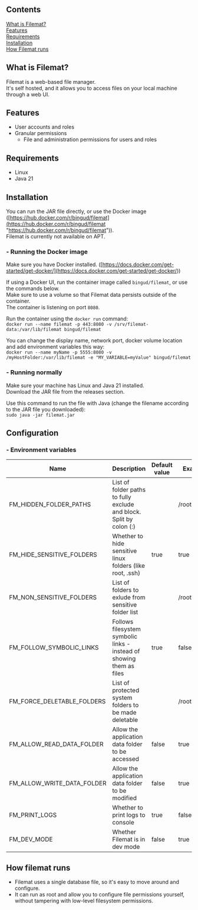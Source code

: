 ## Contents

[What is Filemat?](<#what-is-filemat> "What is Filemat?")  
[Features](<#features> "Features")  
[Requirements](<#requirements> "Requirements")  
[Installation](<#installation> "Installation")  
[How Filemat runs](<#how-filemat-runs> "How Filemat runs")  




## What is Filemat?

Filemat is a web-based file manager.  
It's self hosted, and it allows you to access files on your local machine through a web UI.  
  




## Features

- User accounts and roles
- Granular permissions
    - File and administration permissions for users and roles





## Requirements

- Linux
- Java 21




## Installation

You can run the JAR file directly, or use the Docker image ([https://hub.docker.com/r/bingud/filemat](<https://hub.docker.com/r/bingud/filemat> "https://hub.docker.com/r/bingud/filemat")).  
Filemat is currently not available on APT.  


### \- Running the Docker image

Make sure you have Docker installed. ([https://docs.docker.com/get-started/get-docker/](<https://docs.docker.com/get-started/get-docker/>))  
  
If using a Docker UI, run the container image called `bingud/filemat`, or use the commands below.  
Make sure to use a volume so that Filemat data persists outside of the container.  
The container is listening on port `8080`.  
  
Run the container using the `docker run` command:  
`docker run --name filemat -p 443:8080 -v /srv/filemat-data:/var/lib/filemat bingud/filemat`  
  
You can change the display name, network port, docker volume location and add environment variables this way:  
`docker run --name myName -p 5555:8080 -v /myHostFolder:/var/lib/filemat -e "MY_VARIABLE=myValue" bingud/filemat`  


### \- Running normally

Make sure your machine has Linux and Java 21 installed.  
Download the JAR file from the releases section.  
  
Use this command to run the file with Java (change the filename according to the JAR file you downloaded):  
`sudo java -jar filemat.jar`  




## Configuration

### \- Environment variables

| Name                                                                 | Description                                                          | Default value                                                        | Example value                                                        |
| -------------------------------------------------------------------- | -------------------------------------------------------------------- | -------------------------------------------------------------------- | -------------------------------------------------------------------- |
| FM\_HIDDEN\_FOLDER\_PATHS                                            | List of folder paths to fully exclude and block. Split by colon (:)  |                                                                      | /root:/home/folder                                                   |
| FM\_HIDE\_SENSITIVE\_FOLDERS                                         | Whether to hide sensitive linux folders (like root, .ssh)            | true                                                                 | true                                                                 |
| FM\_NON\_SENSITIVE\_FOLDERS                                          | List of folders to exlude from sensitive folder list                 |                                                                      | /root:/etc/ssh                                                       |
| FM\_FOLLOW\_SYMBOLIC\_LINKS                                          | Follows filesystem symbolic links - instead of showing them as files | true                                                                 | false                                                                |
| FM\_FORCE\_DELETABLE\_FOLDERS                                        | List of protected system folders to be made deletable                |                                                                      | /root:/etc                                                           |
| FM\_ALLOW\_READ\_DATA\_FOLDER                                        | Allow the application data folder to be accessed                     | false                                                                | true                                                                 |
| FM\_ALLOW\_WRITE\_DATA\_FOLDER                                       | Allow the application data folder to be modified                     | false                                                                | true                                                                 |
| FM\_PRINT\_LOGS                                                      | Whether to print logs to console                                     | true                                                                 | false                                                                |
| FM\_DEV\_MODE                                                        | Whether Filemat is in dev mode                                       | false                                                                | true                                                                 |




## How filemat runs

- Filemat uses a single database file, so it's easy to move around and configure.
- It can run as root and allow you to configure file permissions yourself, without tampering with low-level filesystem permissions.

  


